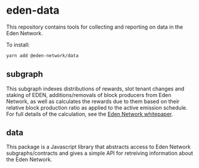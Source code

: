 # eden-data

This repository contains tools for collecting and reporting on data in the Eden Network.

To install:
```sh
yarn add @eden-network/data
```

## subgraph

This subgraph indexes distributions of rewards, slot tenant changes and staking of EDEN, additions/removals of block producers from Eden Network, as well as calculates the rewards due to them based on their relative block production ratio as applied to the active emission schedule.
For full details of the calculation, see the [Eden Network whitepaper](https://edennetwork.io/EDEN_Network___Whitepaper___2021_07.pdf).

## data

This package is a Javascript library that abstracts access to Eden Network subgraphs/contracts and gives a simple API for retreiving information about the Eden Network.

